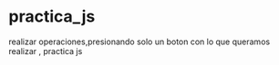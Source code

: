 # practica_js
realizar operaciones,presionando solo un boton con lo que queramos realizar ,  practica js 
